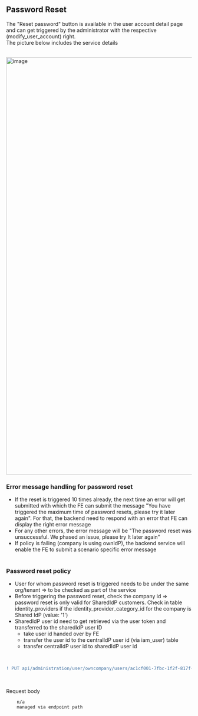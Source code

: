 ## Password Reset

The "Reset password" button is available in the user account detail page and can get triggered by the administrator with the respective (modify_user_account) right.  
The picture below includes the service details
<br>
<br>

<img width="1134" alt="image" src="https://user-images.githubusercontent.com/94133633/210904746-1ea35390-8908-416a-9ebc-9c00b5313551.png">

### Error message handling for password reset

- If the reset is triggered 10 times already, the next time an error will get submitted with which the FE can submit the message "You have triggered the maximum time of password resets, please try it later again". For that, the backend need to respond with an error that FE can display the right error message
- For any other errors, the error message will be "The password reset was unsuccessful. We phased an issue, please try It later again"
- If policy is failing (company is using ownIdP), the backend service will enable the FE to submit a scenario specific error message
  <br>
  <br>

### Password reset policy

- User for whom password reset is triggered needs to be under the same org/tenant => to be checked as part of the service
- Before triggering the password reset, check the company id => password reset is only valid for SharedIdP customers. Check in table identity_providers if the identity_provider_category_id for the company is Shared IdP (value: '1')
- SharedIdP user id need to get retrieved via the user token and transferred to the sharedIdP user ID
  - take user id handed over by FE
  - transfer the user id to the centralIdP user id (via iam_user) table
  - transfer centralIdP user id to sharedIdP user id

<br>

```diff
! PUT api/administration/user/owncompany/users/ac1cf001-7fbc-1f2f-817f-bce0575a0011/resetPassword
```

<br>

Request body

    	n/a
    	managed via endpoint path

<br>
<br>
